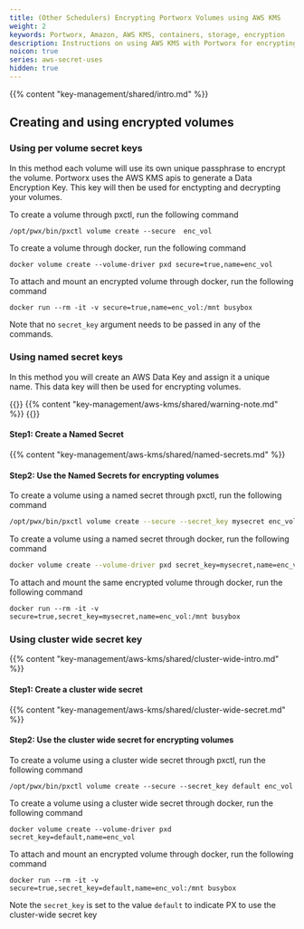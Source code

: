 ```yaml
---
title: (Other Schedulers) Encrypting Portworx Volumes using AWS KMS
weight: 2
keywords: Portworx, Amazon, AWS KMS, containers, storage, encryption
description: Instructions on using AWS KMS with Portworx for encrypting Portworx Volumes
noicon: true
series: aws-secret-uses
hidden: true
---
```


{{% content "key-management/shared/intro.md" %}}

## Creating and using encrypted volumes

### Using per volume secret keys

In this method each volume will use its own unique passphrase to encrypt the volume. Portworx uses the AWS KMS apis to generate a Data Encryption Key. This key will then be used for enctypting and decrypting your volumes.

To create a volume through pxctl, run the following command

```
/opt/pwx/bin/pxctl volume create --secure  enc_vol
```

To create a volume through docker, run the following command

```
docker volume create --volume-driver pxd secure=true,name=enc_vol
```

To attach and mount an encrypted volume through docker, run the following command

```
docker run --rm -it -v secure=true,name=enc_vol:/mnt busybox
```

Note that no `secret_key` argument needs to be passed in any of the commands.

### Using named secret keys

In this method you will create an AWS Data Key and assign it a unique name. This data key will then be used for encrypting volumes. 

{{<info>}}
{{% content "key-management/aws-kms/shared/warning-note.md" %}}
{{</info>}}

#### Step1: Create a Named Secret

{{% content "key-management/aws-kms/shared/named-secrets.md" %}}

#### Step2: Use the Named Secrets for encrypting volumes

To create a volume using a named secret through pxctl, run the following command

```bash
/opt/pwx/bin/pxctl volume create --secure --secret_key mysecret enc_vol

```

To create a volume using a named secret through docker, run the following command

```bash
docker volume create --volume-driver pxd secret_key=mysecret,name=enc_vol

```

To attach and mount the same encrypted volume through docker, run the following command

```
docker run --rm -it -v secure=true,secret_key=mysecret,name=enc_vol:/mnt busybox
```

### Using cluster wide secret key

{{% content "key-management/aws-kms/shared/cluster-wide-intro.md" %}}

#### Step1: Create a cluster wide secret

{{% content "key-management/aws-kms/shared/cluster-wide-secret.md" %}}

#### Step2: Use the cluster wide secret for encrypting volumes

To create a volume using a cluster wide secret through pxctl, run the following command

```
/opt/pwx/bin/pxctl volume create --secure --secret_key default enc_vol
```

To create a volume using a cluster wide secret through docker, run the following command

```
docker volume create --volume-driver pxd secret_key=default,name=enc_vol

```

To attach and mount an encrypted volume through docker, run the following command

```
docker run --rm -it -v secure=true,secret_key=default,name=enc_vol:/mnt busybox
```

Note the `secret_key` is set to the value `default` to indicate PX to use the cluster-wide secret key


